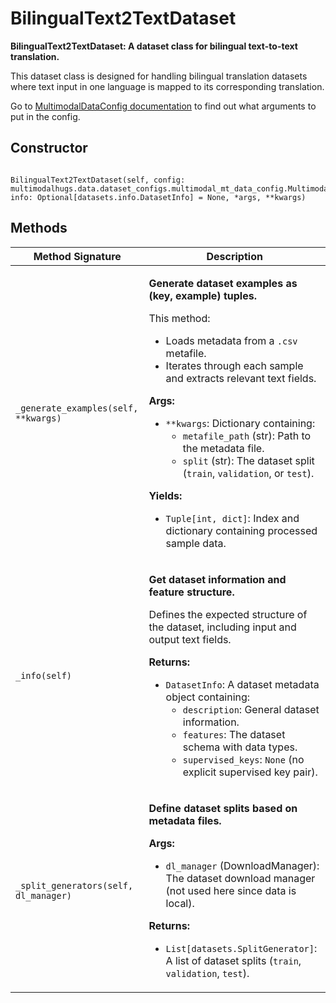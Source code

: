 # BilingualText2TextDataset

<p>

**BilingualText2TextDataset: A dataset class for bilingual text-to-text translation.**

This dataset class is designed for handling bilingual translation datasets 
where text input in one language is mapped to its corresponding translation.

Go to [MultimodalDataConfig documentation](/docs/data/dataconfigs/MultimodalDataConfig.md) to find out what arguments to put in the config.</p>

<h2>Constructor</h2>
<pre><code>
BilingualText2TextDataset(self, config: multimodalhugs.data.dataset_configs.multimodal_mt_data_config.MultimodalDataConfig, info: Optional[datasets.info.DatasetInfo] = None, *args, **kwargs)
</code></pre>

<h2>Methods</h2>
<table>
  <thead>
    <tr>
      <th>Method Signature</th>
      <th>Description</th>
    </tr>
  </thead>
  <tbody>
    <tr>
      <td><code>_generate_examples(self, **kwargs)</code></td>
      <td><p>

**Generate dataset examples as (key, example) tuples.**

This method:
- Loads metadata from a `.csv` metafile.
- Iterates through each sample and extracts relevant text fields.

**Args:**
- `**kwargs`: Dictionary containing:
    - `metafile_path` (str): Path to the metadata file.
    - `split` (str): The dataset split (`train`, `validation`, or `test`).

**Yields:**
- `Tuple[int, dict]`: Index and dictionary containing processed sample data.</p></td>
    </tr>
    <tr>
      <td><code>_info(self)</code></td>
      <td><p>

**Get dataset information and feature structure.**

Defines the expected structure of the dataset, including input and output text fields.

**Returns:**
- `DatasetInfo`: A dataset metadata object containing:
    - `description`: General dataset information.
    - `features`: The dataset schema with data types.
    - `supervised_keys`: `None` (no explicit supervised key pair).</p></td>
    </tr>
    <tr>
      <td><code>_split_generators(self, dl_manager)</code></td>
      <td><p>

**Define dataset splits based on metadata files.**

**Args:**
- `dl_manager` (DownloadManager): The dataset download manager (not used here since data is local).

**Returns:**
- `List[datasets.SplitGenerator]`: A list of dataset splits (`train`, `validation`, `test`).</p></td>
    </tr>
  </tbody>
</table>